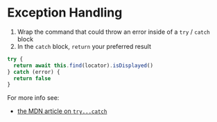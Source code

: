 # Exception Handling

1. Wrap the command that could throw an error inside of a `try` / `catch` block
2. In the `catch` block, `return` your preferred result

```javascript
try {
  return await this.find(locator).isDisplayed()
} catch (error) {
  return false
}
```

For more info see:

+ [the MDN article on `try...catch`](https://developer.mozilla.org/en-US/docs/Web/JavaScript/Reference/Statements/try...catch)


